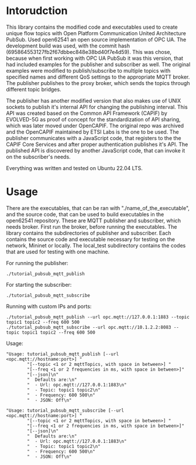 
# Intorudction

This library contains the modified code and executables used to create unique flow topics with Open Platform Communication United Architecture PubSub.
Used open62541 an open source implementation of OPC UA. The development build was used, with the commit hash (695864553127fb2f67dbbec848e38bd40f7e4d59).
This was chose, because when first working with OPC UA PubSub it was this version, that had included examples for the publisher and subscriber as well.
The original examples were modified to publish/subscribe to multiple topics with specified names and different QoS settings to the appropriate MQTT broker.
The publisher publishes to the proxy broker, which sends the topics through different topic bridges. 

The publisher has another modified version that also makes use of UNIX sockets to publish it's internal API for changing the publishing interval. This API was created based on the Common API Framework (CAPIF) by EVOLVED-5G as proof of concept for the standardization of API sharing, which was later moved under OpenCAPIF. The original repo was archived and the OpenCAPIF maintained by ETSI Labs is the one to be used. The publisher communicates with a JavaScript code, that registers to the the CAPIF Core Services and after proper authentication publishes it's API. The published API is discovered by another JavaScript code, that can invoke it on the subscriber's needs. 

Everything was written and tested on Ubuntu 22.04 LTS.


# Usage

There are the executables, that can be ran with "./name_of_the_executable", and the source code, that can be used to build executables in the open62541 repository.
These are MQTT publisher and subscriber, which needs broker. First run the broker, before running the executables.
The library contains the subdirectories of publisher and subscriber. Each contains the source code and executable necessary for testing on the network, Mininet or locally.
The local_test subdirectory contains the codes that are used for testing with one machine.

For running the publisher:
```
./tutorial_pubsub_mqtt_publish
```

For starting the subscriber:
```
./tutorial_pubsub_mqtt_subscribe
```


Running with custom IPs and ports:
```
./tutorial_pubsub_mqtt_publish --url opc.mqtt://127.0.0.1:1883 --topic topic1 topic2 --freq 600 500
./tutorial_pubsub_mqtt_subscribe --url opc.mqtt://10.1.2.2:8083 --topic topic1 topic2 --freq 600 500
```

Usage:
```
"Usage: tutorial_pubsub_mqtt_publish [--url <opc.mqtt://hostname:port>] "
        "[--topic <1 or 2 mqttTopics, with space in between>] "
        "[--freq <1 or 2 frequencies in ms, with space in between>]"
        "[--json]\n"
        "  Defaults are:\n"
        "  - Url: opc.mqtt://127.0.0.1:1883\n"
        "  - Topic: topic1 topic2\n"
        "  - Frequency: 600 500\n"
        "  - JSON: Off\n"
```

```
"Usage: tutorial_pubsub_mqtt_subscribe [--url <opc.mqtt://hostname:port>] "
        "[--topic <1 or 2 mqttTopics, with space in between>] "
        "[--freq <1 or 2 frequencies in ms, with space in between>]"
        "[--json]\n"
        "  Defaults are:\n"
        "  - Url: opc.mqtt://127.0.0.1:1883\n"
        "  - Topic: topic1 topic2\n"
        "  - Frequency: 600 500\n"
        "  - JSON: Off\n"
```